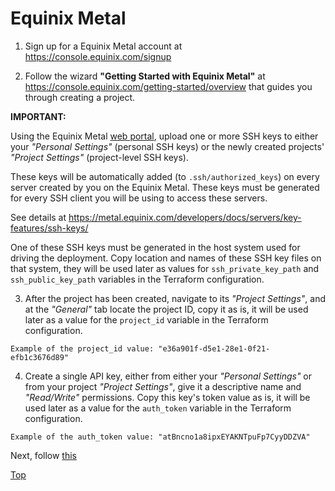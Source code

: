 # Equinix Metal

1. Sign up for a Equinix Metal account at https://console.equinix.com/signup

2. Follow the wizard **"Getting Started with Equinix Metal"** at https://console.equinix.com/getting-started/overview that guides you through creating a project.

**IMPORTANT:**

Using the Equinix Metal [web portal](https://console.equinix.com/), upload one or more SSH keys to either your *"Personal Settings"* (personal SSH keys) or the newly created projects' *"Project Settings"* (project-level SSH keys).

These keys will be automatically added (to `.ssh/authorized_keys`) on every server created by you on the Equinix Metal. These keys must be generated for every SSH client you will be using to access these servers.

See details at https://metal.equinix.com/developers/docs/servers/key-features/ssh-keys/

One of these SSH keys must be generated in the host system used for driving the deployment. Copy location and names of these SSH key files on that system, they will be used later as values for `ssh_private_key_path` and `ssh_public_key_path` variables in the Terraform configuration.

3. After the project has been created, navigate to its *"Project Settings"*, and at the *"General"* tab locate the project ID, copy it as is, it will be used later as a value for the `project_id` variable in the Terraform configuration.

```
Example of the project_id value: "e36a901f-d5e1-28e1-0f21-efb1c3676d89"
```

4. Create a single API key, either from either your *"Personal Settings"* or from your project *"Project Settings"*, give it a descriptive name and *"Read/Write"* permissions. Copy this key's token value as is, it will be used later as a value for the `auth_token` variable in the Terraform configuration.

```
Example of the auth_token value: "atBncno1a8ipxEYAKNTpuFp7CyyDDZVA"
```

Next, follow [this](CLOUDFLARE.md)

[Top](README.md)
